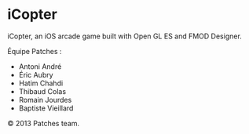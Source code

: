 iCopter
=======

iCopter, an iOS arcade game built with Open GL ES and FMOD Designer.


Équipe Patches :

- Antoni André
- Éric Aubry
- Hatim Chahdi
- Thibaud Colas
- Romain Jourdes
- Baptiste Vieillard

© 2013 Patches team.

